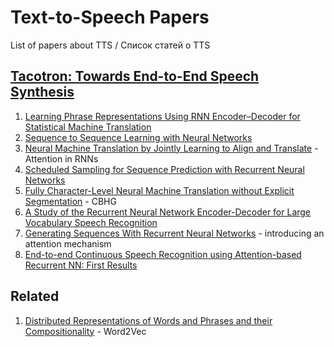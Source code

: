 # Text-to-Speech Papers
List of papers about TTS / Список статей о TTS

## [Tacotron: Towards End-to-End Speech Synthesis](https://arxiv.org/pdf/1703.10135.pdf)
1. [Learning Phrase Representations Using RNN Encoder–Decoder for Statistical Machine Translation](https://arxiv.org/pdf/1406.1078v3.pdf)
2. [Sequence to Sequence Learning with Neural Networks](https://arxiv.org/pdf/1409.3215.pdf)
3. [Neural Machine Translation by Jointly Learning to Align and Translate](https://arxiv.org/pdf/1409.0473.pdf) - Attention in RNNs
4. [Scheduled Sampling for Sequence Prediction with Recurrent Neural Networks](http://papers.nips.cc/paper/5956-scheduled-sampling-for-sequence-prediction-with-recurrent-neural-networks.pdf)
5. [Fully Character-Level Neural Machine Translation without Explicit Segmentation](https://arxiv.org/pdf/1610.03017.pdf) - CBHG
6. [A Study of the Recurrent Neural Network Encoder-Decoder for Large Vocabulary Speech Recognition](http://homepages.inf.ed.ac.uk/srenals/ll-rnn-is15.pdf)
7. [Generating Sequences With Recurrent Neural Networks](https://arxiv.org/pdf/1308.0850) - introducing an attention mechanism
8. [End-to-end Continuous Speech Recognition using Attention-based Recurrent NN: First Results](https://arxiv.org/pdf/1412.1602.pdf)
## Related
1. [Distributed Representations of Words and Phrases and their Compositionality](http://papers.nips.cc/paper/5021-distributed-representations-of-words-and-phrases-and-their-compositionality.pdf) - Word2Vec

